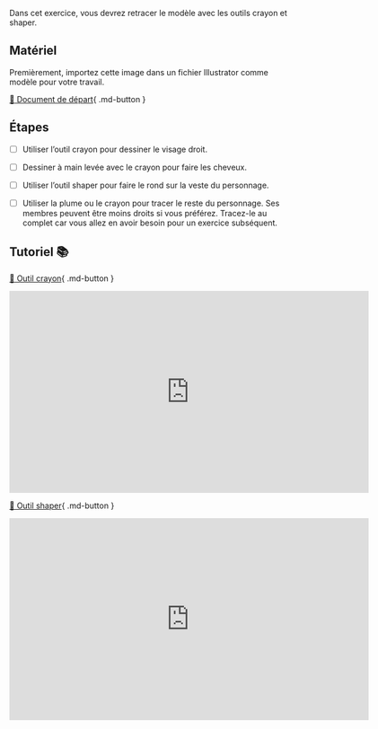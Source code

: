 Dans cet exercice, vous devrez retracer le modèle avec les outils crayon et shaper.   

      

## Matériel

Premièrement, importez cette image dans un fichier Illustrator comme modèle pour votre travail.   

[📁 Document de départ](https://cmontmorency365.sharepoint.com/:i:/s/TIM-582214-Animation2d77/ERCFgQ5vR1FFlL3RzsMmr8EBUBBoWTxsQqMoaXGffBHhUQ?e=PLJnwf){ .md-button }       

      

## Étapes

- [ ] Utiliser l’outil crayon pour dessiner le visage droit.
- [ ] Dessiner à main levée avec le crayon pour faire les cheveux.
- [ ] Utiliser l’outil shaper pour faire le rond sur la veste du personnage.
- [ ] Utiliser la plume ou le crayon pour tracer le reste du personnage. Ses membres peuvent être moins droits si vous préférez.  Tracez-le au complet car vous allez en avoir besoin pour un exercice subséquent.

      

## Tutoriel 📚
[📁 Outil crayon](https://cmontmorency365.sharepoint.com/:v:/s/TIM-582214-Animation2d77/EZWajZIAX0pOj-Ey1MAykLcB1yQPRt9zX8DZHirIkRqq_w?e=gno8Vp){ .md-button }       

<iframe src="https://cmontmorency365.sharepoint.com/sites/TIM-582214-Animation2d77/_layouts/15/embed.aspx?UniqueId=928d9a95-5f00-4e4a-8fe1-32d4c03290b7&embed=%7B%22ust%22%3Atrue%2C%22hv%22%3A%22CopyEmbedCode%22%7D&referrer=StreamWebApp&referrerScenario=EmbedDialog.Create" width="640" height="360" frameborder="0" scrolling="no" allowfullscreen title="02_exercice_crayon.mp4"></iframe>

[📁 Outil shaper](https://cmontmorency365.sharepoint.com/:v:/s/TIM-582214-Animation2d77/Ef1TjjvjbjhAtZ8e69VC-UcByeZDRGWB510iZODaHbimuA?e=vKzBFM){ .md-button }       

<iframe src="https://cmontmorency365.sharepoint.com/sites/TIM-582214-Animation2d77/_layouts/15/embed.aspx?UniqueId=3b8e53fd-6ee3-4038-b59f-1eebd542f947&embed=%7B%22ust%22%3Atrue%2C%22hv%22%3A%22CopyEmbedCode%22%7D&referrer=StreamWebApp&referrerScenario=EmbedDialog.Create" width="640" height="360" frameborder="0" scrolling="no" allowfullscreen title="01_outil_shaper.mp4"></iframe>
